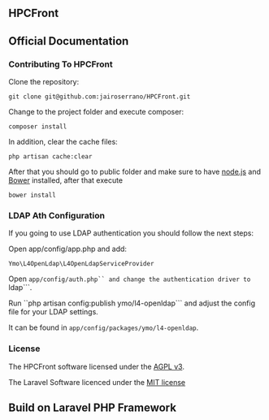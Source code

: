 ## HPCFront 



## Official Documentation



### Contributing To HPCFront

Clone the repository:
  
    git clone git@github.com:jairoserrano/HPCFront.git

Change to the project folder and execute composer:

    composer install

In addition, clear the cache files:

    php artisan cache:clear

After that you should go to public folder and make sure to have [node.js](http://nodejs.org/) and [Bower](http://bower.io/#install-bower) installed, after that execute

    bower install

### LDAP Ath Configuration

If you going to use LDAP authentication you should follow the next steps:

Open app/config/app.php and add:

    Ymo\L4OpenLdap\L4OpenLdapServiceProvider

Open ```app/config/auth.php`` and change the authentication driver to ```ldap```.

Run ``php artisan config:publish ymo/l4-openldap``` and adjust the config file for your LDAP settings.

It can be found in ```app/config/packages/ymo/l4-openldap```.

### License

The HPCFront software licensed under the [AGPL v3](http://www.gnu.org/licenses/agpl-3.0.html).

The Laravel Software licenced under the [MIT license](http://opensource.org/licenses/MIT)

## Build on Laravel PHP Framework
